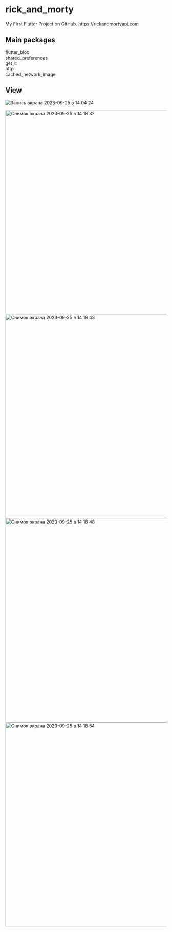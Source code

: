 # rick_and_morty

My First Flutter Project on GitHub.
https://rickandmortyapi.com

## Main packages

  flutter_bloc  
  shared_preferences  
  get_it  
  http   
  cached_network_image

## View

![Запись экрана 2023-09-25 в 14 04 24](https://github.com/Melec354/rick_and_morty/assets/34657403/65aac2c3-c1d1-4066-b649-e6180c2bb82e)

<img width="635" alt="Снимок экрана 2023-09-25 в 14 18 32" src="https://github.com/Melec354/rick_and_morty/assets/34657403/e9418e1b-45b3-48f6-83be-5be84d94069c">
<img width="635" alt="Снимок экрана 2023-09-25 в 14 18 43" src="https://github.com/Melec354/rick_and_morty/assets/34657403/ed901bec-1e26-4f01-801a-9a0c06e8767b">
<img width="635" alt="Снимок экрана 2023-09-25 в 14 18 48" src="https://github.com/Melec354/rick_and_morty/assets/34657403/4bd8a18c-d237-4f2e-9e9f-53f5112c35bb">
<img width="635" alt="Снимок экрана 2023-09-25 в 14 18 54" src="https://github.com/Melec354/rick_and_morty/assets/34657403/0e8e9b66-5d17-4638-9e3e-4feacabdf08b">




